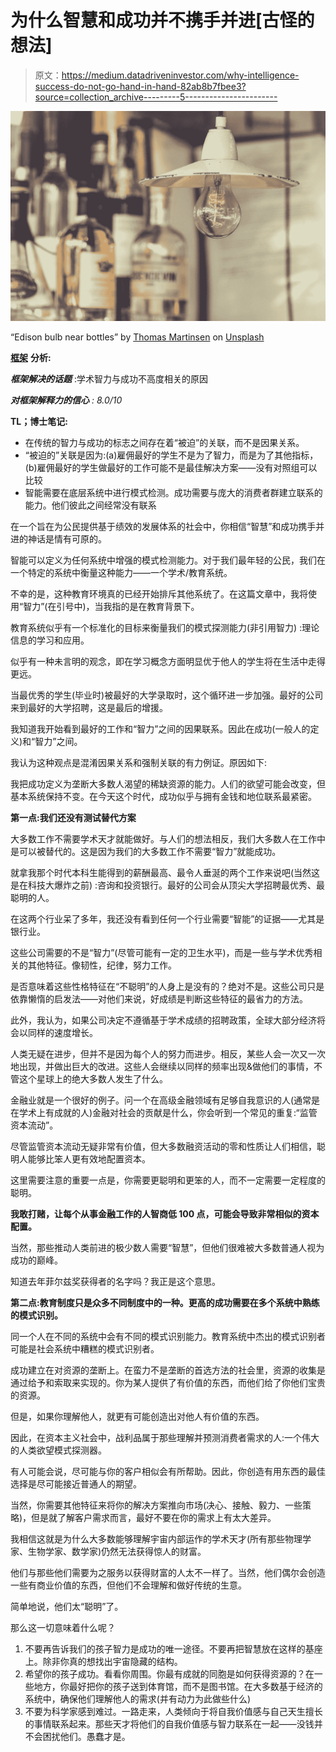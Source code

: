 # 为什么智慧和成功并不携手并进[古怪的想法]

> 原文：<https://medium.datadriveninvestor.com/why-intelligence-success-do-not-go-hand-in-hand-82ab8b7fbee3?source=collection_archive---------5----------------------->

![](img/b3e94efa4f42d89f74560561aeb6837c.png)

“Edison bulb near bottles” by [Thomas Martinsen](https://unsplash.com/@faceline?utm_source=medium&utm_medium=referral) on [Unsplash](https://unsplash.com?utm_source=medium&utm_medium=referral)

[**框架**](https://medium.com/@vicharmohio/youre-wrong-because-you-are-not-me-the-seductive-destructive-power-of-frameworks-70535d17dad5?source=friends_link&sk=49a4a4a61387fe7131bd3226c5d9937b) **分析:**

***框架解决的话题*** :学术智力与成功不高度相关的原因

***对框架解释力的信心*** *: 8.0/10*

**TL；博士笔记:**

*   在传统的智力与成功的标志之间存在着“被迫”的关联，而不是因果关系。
*   “被迫的”关联是因为:(a)雇佣最好的学生不是为了智力，而是为了其他指标，(b)雇佣最好的学生做最好的工作可能不是最佳解决方案——没有对照组可以比较
*   智能需要在底层系统中进行模式检测。成功需要与庞大的消费者群建立联系的能力。他们彼此之间经常没有联系

在一个旨在为公民提供基于绩效的发展体系的社会中，你相信“智慧”和成功携手并进的神话是情有可原的。

智能可以定义为任何系统中增强的模式检测能力。对于我们最年轻的公民，我们在一个特定的系统中衡量这种能力——一个学术/教育系统。

不幸的是，这种教育环境真的已经开始排斥其他系统了。在这篇文章中，我将使用“智力”(在引号中)，当我指的是在教育背景下。

教育系统似乎有一个标准化的目标来衡量我们的模式探测能力(非引用智力) :理论信息的学习和应用。

似乎有一种未言明的观念，即在学习概念方面明显优于他人的学生将在生活中走得更远。

当最优秀的学生(毕业时)被最好的大学录取时，这个循环进一步加强。最好的公司来到最好的大学招聘，这是最后的增援。

我知道我开始看到最好的工作和“智力”之间的因果联系。因此在成功(一般人的定义)和“智力”之间。

我认为这种观点是混淆因果关系和强制关联的有力例证。原因如下:

我把成功定义为垄断大多数人渴望的稀缺资源的能力。人们的欲望可能会改变，但基本系统保持不变。在今天这个时代，成功似乎与拥有金钱和地位联系最紧密。

**第一点:我们还没有测试替代方案**

大多数工作不需要学术天才就能做好。与人们的想法相反，我们大多数人在工作中是可以被替代的。这是因为我们的大多数工作不需要“智力”就能成功。

就拿我那个时代本科生能得到的薪酬最高、最令人垂涎的两个工作来说吧(当然这是在科技大爆炸之前) :咨询和投资银行。最好的公司会从顶尖大学招聘最优秀、最聪明的人。

在这两个行业呆了多年，我还没有看到任何一个行业需要“智能”的证据——尤其是银行业。

这些公司需要的不是“智力”(尽管可能有一定的卫生水平)，而是一些与学术优秀相关的其他特征。像韧性，纪律，努力工作。

是否意味着这些性格特征在“不聪明”的人身上是没有的？绝对不是。这些公司只是依靠懒惰的启发法——对他们来说，好成绩是判断这些特征的最省力的方法。

此外，我认为，如果公司决定不遵循基于学术成绩的招聘政策，全球大部分经济将会以同样的速度增长。

人类无疑在进步，但并不是因为每个人的努力而进步。相反，某些人会一次又一次地出现，并做出巨大的改进。这些人会继续以同样的频率出现&做他们的事情，不管这个星球上的绝大多数人发生了什么。

金融业就是一个很好的例子。问一个在高级金融领域有足够自我意识的人(通常是在学术上有成就的人)金融对社会的贡献是什么，你会听到一个常见的重复:“监管资本流动”。

尽管监管资本流动无疑非常有价值，但大多数融资活动的零和性质让人们相信，聪明人能够比笨人更有效地配置资本。

这里需要注意的重要一点是，你需要更聪明和更笨的人，而不一定需要一定程度的聪明。

**我敢打赌，让每个从事金融工作的人智商低 100 点，可能会导致非常相似的资本配置。**

当然，那些推动人类前进的极少数人需要“智慧”，但他们很难被大多数普通人视为成功的巅峰。

知道去年菲尔兹奖获得者的名字吗？我正是这个意思。

**第二点:教育制度只是众多不同制度中的一种。更高的成功需要在多个系统中熟练的模式识别。**

同一个人在不同的系统中会有不同的模式识别能力。教育系统中杰出的模式识别者可能是社会系统中糟糕的模式识别者。

成功建立在对资源的垄断上。在蛮力不是垄断的首选方法的社会里，资源的收集是通过给予和索取来实现的。你为某人提供了有价值的东西，而他们给了你他们宝贵的资源。

但是，如果你理解他人，就更有可能创造出对他人有价值的东西。

因此，在资本主义社会中，战利品属于那些理解并预测消费者需求的人:一个伟大的人类欲望模式探测器。

有人可能会说，尽可能与你的客户相似会有所帮助。因此，你创造有用东西的最佳选择是尽可能接近普通人的期望。

当然，你需要其他特征来将你的解决方案推向市场(决心、接触、毅力、一些策略)，但是就了解客户需求而言，最好不要在你的需求上有太大差异。

我相信这就是为什么大多数能够理解宇宙内部运作的学术天才(所有那些物理学家、生物学家、数学家)仍然无法获得惊人的财富。

他们与那些他们需要为之服务以获得财富的人太不一样了。当然，他们偶尔会创造一些有商业价值的东西，但他们不会理解和做好传统的生意。

简单地说，他们太“聪明”了。

那么这一切意味着什么呢？

1.  不要再告诉我们的孩子智力是成功的唯一途径。不要再把智慧放在这样的基座上。除非你真的想找出宇宙隐藏的结构。
2.  希望你的孩子成功。看看你周围。你最有成就的同胞是如何获得资源的？在一些地方，你最好把你的孩子送到体育馆，而不是图书馆。在大多数基于经济的系统中，确保他们理解他人的需求(并有动力为此做些什么)
3.  不要为科学家感到难过。一路走来，人类倾向于将自我价值感与自己天生擅长的事情联系起来。那些天才将他们的自我价值感与智力联系在一起——没钱并不会困扰他们。愚蠢才是。
